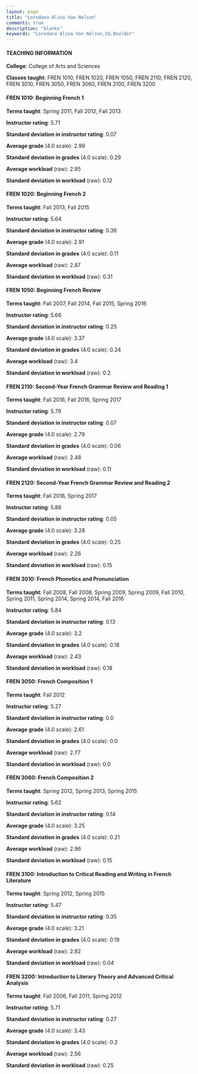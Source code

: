 ```yaml
---
layout: page
title: "Loredana Alina Van Nelson" 
comments: true
description: "blanks"
keywords: "Loredana Alina Van Nelson,CU,Boulder"
---
```

<head>
<script src="https://ajax.googleapis.com/ajax/libs/jquery/2.1.3/jquery.min.js"></script>
<script src="https://dl.dropboxusercontent.com/s/pc42nxpaw1ea4o9/highcharts.js?dl=0"></script>
<!-- <script src="../assets/js/highcharts.js"></script> -->
<style type="text/css">@font-face {
	font-family: "Bebas Neue";
	src: url(https://www.filehosting.org/file/details/544349/BebasNeue Regular.otf) format("opentype");
	}
	h1.Bebas { 
		font-family: "Bebas Neue", Verdana, Tahoma;
	}
</style>
</head>
	   
#### TEACHING INFORMATION

**College**: College of Arts and Sciences

**Classes taught**: FREN 1010, FREN 1020, FREN 1050, FREN 2110, FREN 2120, FREN 3010, FREN 3050, FREN 3060, FREN 3100, FREN 3200

#### FREN 1010: Beginning French 1

**Terms taught**: Spring 2011, Fall 2012, Fall 2013

**Instructor rating**: 5.71

**Standard deviation in instructor rating**: 0.07

**Average grade** (4.0 scale): 2.99

**Standard deviation in grades** (4.0 scale): 0.29

**Average workload** (raw): 2.95

**Standard deviation in workload** (raw): 0.12

#### FREN 1020: Beginning French 2

**Terms taught**: Fall 2013, Fall 2015

**Instructor rating**: 5.64

**Standard deviation in instructor rating**: 0.36

**Average grade** (4.0 scale): 2.91

**Standard deviation in grades** (4.0 scale): 0.11

**Average workload** (raw): 2.87

**Standard deviation in workload** (raw): 0.31

#### FREN 1050: Beginning French Review

**Terms taught**: Fall 2007, Fall 2014, Fall 2015, Spring 2016

**Instructor rating**: 5.66

**Standard deviation in instructor rating**: 0.25

**Average grade** (4.0 scale): 3.37

**Standard deviation in grades** (4.0 scale): 0.24

**Average workload** (raw): 3.4

**Standard deviation in workload** (raw): 0.2

#### FREN 2110: Second-Year French Grammar Review and Reading 1

**Terms taught**: Fall 2016, Fall 2016, Spring 2017

**Instructor rating**: 5.79

**Standard deviation in instructor rating**: 0.07

**Average grade** (4.0 scale): 2.79

**Standard deviation in grades** (4.0 scale): 0.06

**Average workload** (raw): 2.48

**Standard deviation in workload** (raw): 0.11

#### FREN 2120: Second-Year French Grammar Review and Reading 2

**Terms taught**: Fall 2016, Spring 2017

**Instructor rating**: 5.86

**Standard deviation in instructor rating**: 0.05

**Average grade** (4.0 scale): 3.28

**Standard deviation in grades** (4.0 scale): 0.25

**Average workload** (raw): 2.26

**Standard deviation in workload** (raw): 0.15

#### FREN 3010: French Phonetics and Pronunciation

**Terms taught**: Fall 2008, Fall 2008, Spring 2009, Spring 2009, Fall 2010, Spring 2011, Spring 2014, Spring 2014, Fall 2016

**Instructor rating**: 5.84

**Standard deviation in instructor rating**: 0.13

**Average grade** (4.0 scale): 3.2

**Standard deviation in grades** (4.0 scale): 0.18

**Average workload** (raw): 2.43

**Standard deviation in workload** (raw): 0.18

#### FREN 3050: French Composition 1

**Terms taught**: Fall 2012

**Instructor rating**: 5.27

**Standard deviation in instructor rating**: 0.0

**Average grade** (4.0 scale): 2.61

**Standard deviation in grades** (4.0 scale): 0.0

**Average workload** (raw): 2.77

**Standard deviation in workload** (raw): 0.0

#### FREN 3060: French Composition 2

**Terms taught**: Spring 2012, Spring 2013, Spring 2015

**Instructor rating**: 5.62

**Standard deviation in instructor rating**: 0.14

**Average grade** (4.0 scale): 3.25

**Standard deviation in grades** (4.0 scale): 0.21

**Average workload** (raw): 2.96

**Standard deviation in workload** (raw): 0.15

#### FREN 3100: Introduction to Critical Reading and Writing in French Literature

**Terms taught**: Spring 2012, Spring 2015

**Instructor rating**: 5.47

**Standard deviation in instructor rating**: 0.35

**Average grade** (4.0 scale): 3.21

**Standard deviation in grades** (4.0 scale): 0.19

**Average workload** (raw): 2.82

**Standard deviation in workload** (raw): 0.04

#### FREN 3200: Introduction to Literary Theory and Advanced Critical Analysis

**Terms taught**: Fall 2006, Fall 2011, Spring 2012

**Instructor rating**: 5.71

**Standard deviation in instructor rating**: 0.27

**Average grade** (4.0 scale): 3.43

**Standard deviation in grades** (4.0 scale): 0.2

**Average workload** (raw): 2.56

**Standard deviation in workload** (raw): 0.25

